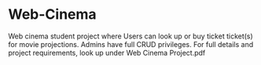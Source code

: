 # Web-Cinema
Web cinema student project where Users can look up or buy ticket ticket(s) for movie projections. Admins have full CRUD privileges. For full details and project requirements, look up under Web Cinema Project.pdf

